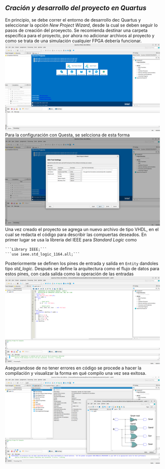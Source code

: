 *Cración y desarrollo del proyecto en Quartus*
-

En principio, se debe correr el entorno de desarrollo dec Quartus y seleccionar la opción *New Project Wizard*, desde la cual se deben seguir lo pasos de creación del proeyecto. Se recomienda destinar una carpeta específica para el proyecto, por ahora no adicionar archivos al proyecto y como se trata de una simulación cualquier FPGA debería funcionar.
![Figura 1](imagenes/figura1.png)
Para la configuración con Questa, se selcciona de esta forma
![Figura 2](imagenes/figura2.png)
Una vez creado el proyecto se agrega un nuevo archivo de tipo VHDL, en el cual se redacta el código para describir las compuertas deseados.
En primer lugar se usa la libreria del IEEE para *Standard Logic* como
  
    ```Library IEEE;```
    ```use ieee.std_logic_1164.all;```
Posteriormente se definen los pines de entrada y salida en ```Entity``` dandoles tipo *std_logic*. Después se define la arquitectura como el flujo de datos para estos pines, con cada salida como la operación de las entradas
![Figura 3](imagenes/figura3.png)
Asegurandose de no tener errores en código se procede a hacer la compilación y visualizar la forma en qué compilo una vez sea exitosa.
![Figura 4](imagenes/figura4.png)
